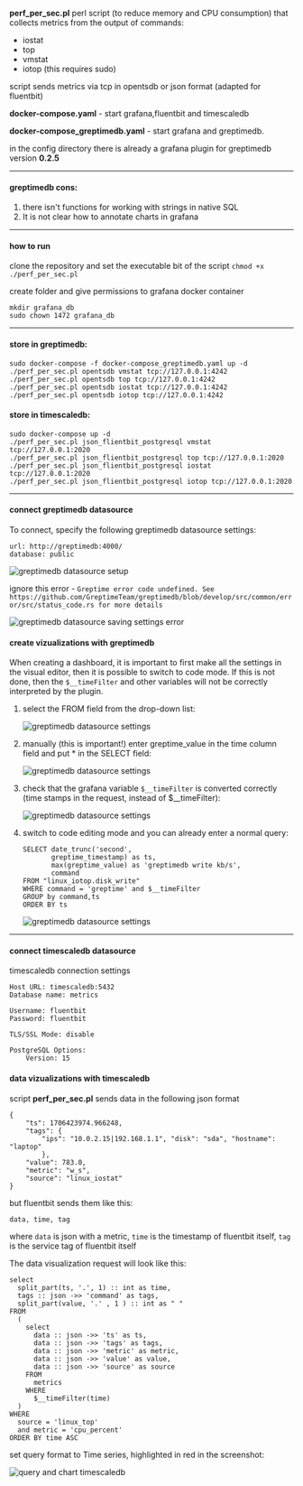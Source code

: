 **perf_per_sec.pl** perl script (to reduce memory and CPU consumption) that collects metrics from the output of commands:
- iostat
- top
- vmstat
- iotop (this requires sudo)

script sends metrics via tcp in opentsdb or json format (adapted for fluentbit)

**docker-compose.yaml** - start grafana,fluentbit and timescaledb

**docker-compose_greptimedb.yaml** - start grafana and greptimedb.

in the config directory there is already a grafana plugin for greptimedb version **0.2.5**

---

#### greptimedb cons:
1. there isn't functions for working with strings in native SQL
2. It is not clear how to annotate charts in grafana

---

#### how to run
clone the repository and set the executable bit of the script
```chmod +x ./perf_per_sec.pl```

create folder and give permissions to grafana docker container
```
mkdir grafana_db
sudo chown 1472 grafana_db
```

---

#### store in greptimedb:
```
sudo docker-compose -f docker-compose_greptimedb.yaml up -d
./perf_per_sec.pl opentsdb vmstat tcp://127.0.0.1:4242
./perf_per_sec.pl opentsdb top tcp://127.0.0.1:4242
./perf_per_sec.pl opentsdb iostat tcp://127.0.0.1:4242
./perf_per_sec.pl opentsdb iotop tcp://127.0.0.1:4242
```

#### store in timescaledb:
```
sudo docker-compose up -d
./perf_per_sec.pl json_flientbit_postgresql vmstat tcp://127.0.0.1:2020
./perf_per_sec.pl json_flientbit_postgresql top tcp://127.0.0.1:2020
./perf_per_sec.pl json_flientbit_postgresql iostat tcp://127.0.0.1:2020
./perf_per_sec.pl json_flientbit_postgresql iotop tcp://127.0.0.1:2020
```

---

#### connect greptimedb datasource
To connect, specify the following greptimedb datasource settings:
```
url: http://greptimedb:4000/
database: public
```

![greptimedb datasource setup](/pictures/greptimedb_datasource.png)

ignore this error -
```Greptime error code undefined. See https://github.com/GreptimeTeam/greptimedb/blob/develop/src/common/error/src/status_code.rs for more details```

![greptimedb datasource saving settings error](/pictures/greptimedb_datasource_error.png)

#### create vizualizations with greptimedb
When creating a dashboard, it is important to first make all the settings in the visual editor, then it is possible to switch to code mode. If this is not done, then the ```$__timeFilter``` and other variables will not be correctly interpreted by the plugin.

1. select the FROM field from the drop-down list:

   ![greptimedb datasource settings](/pictures/greptimedb_dashboard_02.png)

2. manually (this is important!) enter greptime_value in the time column field and put * in the SELECT field:

   ![greptimedb datasource settings](/pictures/greptimedb_dashboard_03.png)

3. check that the grafana variable ```$__timeFilter``` is converted correctly (time stamps in the request, instead of $__timeFilter):

   ![greptimedb datasource settings](/pictures/greptimedb_dashboard_04.png)
4. switch to code editing mode and you can already enter a normal query:

   ```
   SELECT date_trunc('second', 
          greptime_timestamp) as ts,
          max(greptime_value) as 'greptimedb write kb/s', 
          command
   FROM "linux_iotop.disk_write" 
   WHERE command = 'greptime' and $__timeFilter
   GROUP by command,ts
   ORDER BY ts
   ```
   ![greptimedb datasource settings](/pictures/greptimedb_dashboard_06.png)

---

#### connect timescaledb datasource 
timescaledb connection settings
```
Host URL: timescaledb:5432
Database name: metrics

Username: fluentbit
Password: fluentbit

TLS/SSL Mode: disable

PostgreSQL Options:
    Version: 15
```

#### data vizualizations with timescaledb
script **perf_per_sec.pl** sends data in the following json format
```
{
    "ts": 1706423974.966248, 
    "tags": {
        "ips": "10.0.2.15|192.168.1.1", "disk": "sda", "hostname": "laptop"
        }, 
    "value": 783.0, 
    "metric": "w_s", 
    "source": "linux_iostat"
}
```

but fluentbit sends them like this:
```
data, time, tag
```

where ```data``` is json with a metric, ```time``` is the timestamp of fluentbit itself, ```tag``` is the service tag of fluentbit itself

The data visualization request will look like this:
```
select
  split_part(ts, '.', 1) :: int as time,
  tags :: json ->> 'command' as tags, 
  split_part(value, '.' , 1 ) :: int as " "
FROM
  (
    select
      data :: json ->> 'ts' as ts,
      data :: json ->> 'tags' as tags,
      data :: json ->> 'metric' as metric,
      data :: json ->> 'value' as value,
      data :: json ->> 'source' as source
    FROM
      metrics
    WHERE
      $__timeFilter(time)
  )
WHERE
  source = 'linux_top'
  and metric = 'cpu_percent'
ORDER BY time ASC
```

set query format to Time series, highlighted in red in the screenshot:

![query and chart timescaledb](/pictures/timescaledb_01.png)
